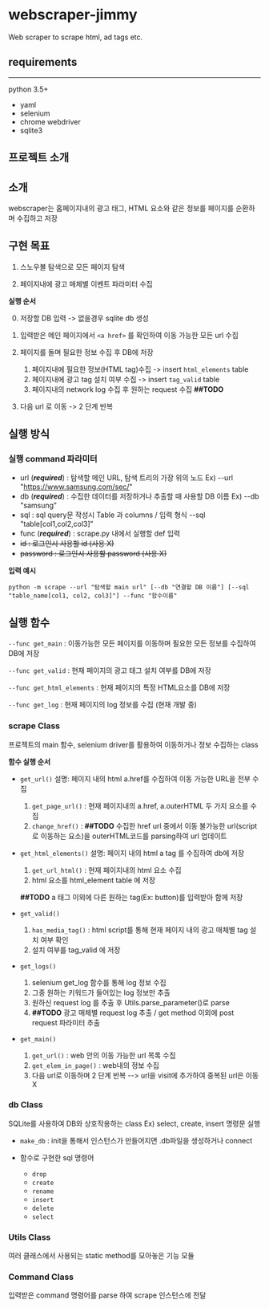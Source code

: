 # webscraper-jimmy
Web scraper to scrape html, ad tags etc. 

## requirements
---
python 3.5+
  - yaml
  - selenium
  - chrome webdriver
  - sqlite3

## 프로젝트 소개

## 소개

webscraper는 홈페이지내의 광고 태그, HTML 요소와 같은 정보를 페이지를 순환하며 수집하고 저장

## 구현 목표

1. 스노우볼 탐색으로 모든 페이지 탐색

2. 페이지내에 광고 매체별 이벤트 파라미터 수집

**실행 순서**

0. 저장할 DB 입력 -> 없을경우 sqlite db 생성

1. 입력받은 메인 페이지에서 `<a href>` 를 확인하여 이동 가능한 모든 url 수집 

2. 페이지를 돌며 필요한 정보 수집 후 DB에 저장
   1. 페이지내에 필요한 정보(HTML tag)수집 -> insert `html_elements` table
   2. 페이지내에 광고 tag 설치 여부 수집 -> insert `tag_valid` table
   3. 페이지내의 network log 수집 후 원하는 request 수집 **##TODO** 
  
3. 다음 url 로 이동 -> 2 단계 반복
## 실행 방식
### 실행 command 파라미터
- url (***required***) : 탐색할 메인 URL, 탐색 트리의 가장 위의 노드 Ex) --url "https://www.samsung.com/sec/"
- db (***required***) : 수집한 데이터를 저장하거나 추출할 때 사용할 DB 이름 Ex) --db "samsung" 
- sql : sql query문 작성시 Table 과 columns / 입력 형식 --sql "table[col1,col2,col3]"
- func (***required***) : scrape.py 내에서 실행할 def 입력
- ~~id : 로그인시 사용할 id (사용 X)~~
- ~~password : 로그인시 사용할 password (사용 X)~~

**입력 예시**

`python -m scrape --url "탐색할 main url" [--db "연결할 DB 이름"] [--sql "table_name[col1, col2, col3]"] --func "함수이름"`

## 실행 함수
`--func get_main` : 이동가능한 모든 페이지를 이동하며 필요한 모든 정보를 수집하여 DB에 저장

`--func get_valid` : 현재 페이지의 광고 태그 설치 여부를 DB에 저장

`--func get_html_elements` : 현재 페이지의 특정 HTML요소를 DB에 저장

`--func get_log` : 현재 페이지의 log 정보를 수집 (현재 개발 중)

### scrape Class

프로젝트의 main 함수, selenium driver를 활용하여 이동하거나 정보 수집하는 class

**함수 실행 순서**

- `get_url()`
  설명: 페이지 내의 html a.href를 수집하여 이동 가능한 URL을 전부 수집
  1. `get_page_url()` : 현재 페이지내의 a.href, a.outerHTML 두 가지 요소를 수집
  2. `change_href()` : **##TODO** 수집한 href url 중에서 이동 불가능한 url(script 로 이동하는 요소)을 outerHTML코드를 parsing하여 url 업데이트

- `get_html_elements()` 
  설명: 페이지 내의 html a tag 를 수집하여 db에 저장 
  1. `get_url_html()` : 현재 페이지내의 html 요소 수집
  2. html 요소를 html_element table 에 저장
   
  **##TODO** a 태그 이외에 다른 원하는 tag(Ex: button)를 입력받아 함께 저장 

- `get_valid()`
  1. `has_media_tag()` : html script를 통해 현재 페이지 내의 광고 매체별 tag 설치 여부 확인
  2. 설치 여부를 tag_valid 에 저장 

- `get_logs()`
  1. selenium get_log 함수를 통해 log 정보 수집
  2. 그중 원하는 키워드가 들어있는 log 정보만 추출
  3. 원하신 request log 를 추출 후 Utils.parse_parameter()로 parse
  4. **##TODO** 광고 매체별 request log 추출 / get method 이외에 post request 파라미터 추출

- `get_main()`
  1. `get_url()` : web 안의 이동 가능한 url 목록 수집
  2. `get_elem_in_page()` : web내의 정보 수집
  3. 다음 url로 이동하며 2 단계 반복 --> url을 visit에 추가하여 중복된 url은 이동 X

### db Class

SQLite를 사용하여 DB와 상호작용하는 class Ex) select, create, insert 명령문 실행

- `make_db` : init을 통해서 인스턴스가 만들어지면 .db파일을 생성하거나 connect 

- 함수로 구현한 sql 명령어
  - `drop`
  - `create`
  - `rename`
  - `insert`
  - `delete`
  - `select`

### Utils Class

여러 클래스에서 사용되는 static method를 모아놓은 기능 모듈 

### Command Class

입력받은 command 명령어를 parse 하여 scrape 인스턴스에 전달

